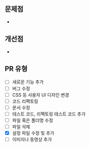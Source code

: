 ## 문제점

-

## 개선점

-

## PR 유형

- [ ] 새로운 기능 추가
- [ ] 버그 수정
- [ ] CSS 등 사용자 UI 디자인 변경
- [ ] 코드 리팩토링
- [ ] 문서 수정
- [ ] 테스트 코드, 리팩토링 테스트 코드 추가
- [ ] 파일 혹은 폴더명 수정
- [ ] 파일 삭제
- [x] 설정 파일 수정 및 추가
- [ ] 이미지나 동영상 추가
